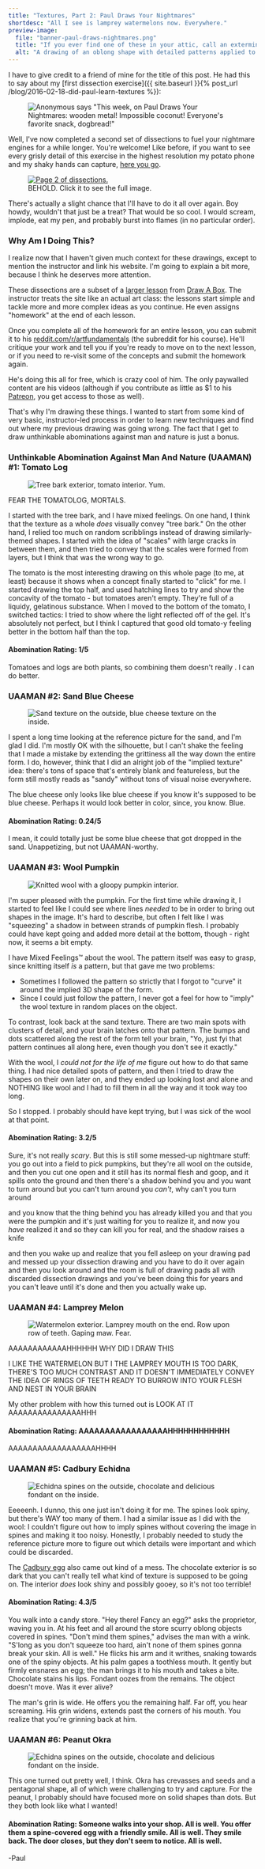 ```yaml
---
title: "Textures, Part 2: Paul Draws Your Nightmares"
shortdesc: "All I see is lamprey watermelons now. Everywhere."
preview-image:
  file: "banner-paul-draws-nightmares.png"
  title: "If you ever find one of these in your attic, call an exterminator. And a priest. Actually, it's better if the exterminator is ALSO a priest."
  alt: "A drawing of an oblong shape with detailed patterns applied to various parts. On section has a tomato interior with a tree-like exterior. Another section shows the inside of a pumpkin with a knit wool exterior. The third section shows a blue-cheese interior with a sandy texture on the outside."
---
```


I have to give credit to a friend of mine for the title of this post. He had this to say about my [first dissection exercise]({{ site.baseurl }}{% post_url /blog/2016-02-18-did-paul-learn-textures %}):

<aside class="midtext-center">
    <figure>
        <img alt="Anonymous says &quot;This week, on Paul Draws Your Nightmares: wooden metal! Impossible coconut! Everyone's favorite snack, dogbread!&quot;" src="{{ site.baseurl }}{{ site.assetspath }}paul-draws-nightmares.png"/>
    </figure>
</aside>

Well, I've now completed a second set of dissections to fuel your nightmare engines for a while longer. You're welcome! Like before, if you want to see every grisly detail of this exercise in the highest resolution my potato phone and my shaky hands can capture, <a href="{{ site.baseurl }}{{ site.drawaboxpath }}dissection2-whole-fullsize.png">here you go</a>.<!--more-->

<aside class="midtext-right">
    <figure>
        <a href="{{ site.baseurl }}{{ site.drawaboxpath }}dissection2-whole.png" target="_blank"><img alt="Page 2 of dissections." src="{{ site.baseurl }}{{ site.drawaboxpath }}dissection2-whole.png"/></a>
        <figcaption>BEHOLD. Click it to see the full image.</figcaption>
    </figure>
</aside>

There's actually a slight chance that I'll have to do it all over again. Boy howdy, wouldn't that just be a treat? That would be so cool. I would scream, implode, eat my pen, and probably burst into flames (in no particular order).

### Why Am I Doing This? ###

I realize now that I haven't given much context for these drawings, except to mention the instructor and link his website. I'm going to explain a bit more, because I think he deserves more attention.

These dissections are a subset of a [larger lesson](http://drawabox.com/lesson/2) from [Draw A Box](http://www.drawabox.com). The instructor treats the site like an actual art class: the lessons start simple and tackle more and more complex ideas as you continue. He even assigns "homework" at the end of each lesson.

Once you complete all of the homework for an entire  lesson, you can submit it to his [reddit.com/r/artfundamentals](https://www.reddit.com/r/artfundamentals) (the subreddit for his course). He'll critique your work and tell you if you're ready to move on to the next lesson, or if you need to re-visit some of the concepts and submit the homework again.

He's doing this all for free, which is crazy cool of him. The only paywalled content are his videos (although if you contribute as little as $1 to his [Patreon](https://www.patreon.com/uncomfortable?ty=h), you get access to those as well).

That's why I'm drawing these things. I wanted to start from some kind of very basic, instructor-led process in order to learn new techniques and find out where my previous drawing was going wrong. The fact that I get to draw unthinkable abominations against man and nature is just a bonus.

### Unthinkable Abomination Against Man And Nature (UAAMAN) #1: Tomato Log ###

<aside class="midtext-center">
    <figure>
        <img alt="Tree bark exterior, tomato interior. Yum." src="{{ site.baseurl }}{{ site.drawaboxpath }}dissection2-tomatolog.png"/>
    </figure>
</aside>

FEAR THE TOMATOLOG, MORTALS.

I started with the tree bark, and I have mixed feelings. On one hand, I think that the texture as a whole _does_ visually convey "tree bark." On the other hand, I relied too much on random scribblings instead of drawing similarly-themed shapes. I started with the idea of "scales" with large cracks in between them, and then tried to convey that the scales were formed from layers, but I think that was the wrong way to go.

The tomato is the most interesting drawing on this whole page (to me, at least) because it shows when a concept finally started to "click" for me. I started drawing the top half, and used hatching lines to try and show the concavity of the tomato - but tomatoes aren't empty. They're full of a liquidy, gelatinous substance. When I moved to the bottom of the tomato, I switched tactics: I tried to show where the light reflected off of the gel. It's absolutely not perfect, but I think I captured that good old tomato-y feeling better in the bottom half than the top.

#### Abomination Rating: 1/5 ####
Tomatoes and logs are both plants, so combining them doesn't really . I can do better.

### UAAMAN #2: Sand Blue Cheese ###

<aside class="midtext-center">
    <figure>
        <img alt="Sand texture on the outside, blue cheese texture on the inside." src="{{ site.baseurl }}{{ site.drawaboxpath }}dissection2-sandcheese.png"/>
    </figure>
</aside>

I spent a long time looking at the reference picture for the sand, and I'm glad I did. I'm mostly OK with the silhouette, but I can't shake the feeling that I made a mistake by extending the grittiness all the way down the entire form. I do, however, think that I did an alright job of the "implied texture" idea: there's tons of space that's entirely blank and featureless, but the form still mostly reads as "sandy" without tons of visual noise everywhere.

The blue cheese only looks like blue cheese if you know it's supposed to be blue cheese. Perhaps it would look better in color, since, you know. Blue.

#### Abomination Rating: 0.24/5 ####

I mean, it could totally just be some blue cheese that got dropped in the sand. Unappetizing, but not UAAMAN-worthy.

### UAAMAN #3: Wool Pumpkin ###

<aside class="midtext-center">
    <figure>
        <img alt="Knitted wool with a gloopy pumpkin interior." src="{{ site.baseurl }}{{ site.drawaboxpath }}dissection2-woolpumpkin.png"/>
    </figure>
</aside>

I'm super pleased with the pumpkin. For the first time while drawing it, I started to feel like I could see where lines _needed_ to be in order to bring out shapes in the image. It's hard to describe, but often I felt like I was "squeezing" a shadow in between strands of pumpkin flesh. I probably could have kept going and added more detail at the bottom, though - right now, it seems a bit empty.

I have Mixed Feelings&trade; about the wool. The pattern itself was easy to grasp, since knitting itself _is_ a pattern, but that gave me two problems:

* Sometimes I followed the pattern so strictly that I forgot to "curve" it around the implied 3D shape of the form.
* Since I could just follow the pattern, I never got a feel for how to "imply" the wool texture in random places on the object.

To contrast, look back at the sand texture. There are two main spots with clusters of detail, and your brain latches onto that pattern. The bumps and dots scattered along the rest of the form tell your brain, "Yo, just fyi that pattern continues all along here, even though you don't see it exactly."

With the wool, I _could not for the life of me_ figure out how to do that same thing. I had nice detailed spots of pattern, and then I tried to draw the shapes on their own later on, and they ended up looking lost and alone and NOTHING like wool and I had to fill them in all the way and it took way too long.

So I stopped. I probably should have kept trying, but I was sick of the wool at that point.

#### Abomination Rating: 3.2/5 ####

Sure, it's not really _scary_. But this is still some messed-up nightmare stuff: you go out into a field to pick pumpkins, but they're all wool on the outside, and then you cut one open and it still has its normal flesh and goop, and it spills onto the ground and then there's a shadow behind you and you want to turn around but you can't turn around you _can't_, why can't you turn around

and you know that the thing behind you has already killed you and that you were the pumpkin and it's just waiting for you to realize it, and now you _have_ realized it and so they can kill you for real, and the shadow raises a knife

and then you wake up and realize that you fell asleep on your drawing pad and messed up your dissection drawing and you have to do it over again and then you look around and the room is full of drawing pads all with discarded dissection drawings and you've been doing this for years and you can't leave until it's done and then you actually wake up.

### UAAMAN #4: Lamprey Melon ###

<aside class="midtext-center">
    <figure>
        <img alt="Watermelon exterior. Lamprey mouth on the end. Row upon row of teeth. Gaping maw. Fear." src="{{ site.baseurl }}{{ site.drawaboxpath }}dissection2-lampreymelon.png"/>
    </figure>
</aside>

AAAAAAAAAAAAHHHHHH WHY DID I DRAW THIS

I LIKE THE WATERMELON BUT I THE LAMPREY MOUTH IS TOO DARK, THERE'S TOO MUCH CONTRAST AND IT DOESN'T IMMEDIATELY CONVEY THE IDEA OF RINGS OF TEETH READY TO BURROW INTO YOUR FLESH AND NEST IN YOUR BRAIN

My other problem with how this turned out is LOOK AT IT AAAAAAAAAAAAAAAHHH

#### Abomination Rating: AAAAAAAAAAAAAAAAAHHHHHHHHHHHH ####

AAAAAAAAAAAAAAAAAAHHHH

### UAAMAN #5: Cadbury Echidna ###

<aside class="midtext-center">
    <figure>
        <img alt="Echidna spines on the outside, chocolate and delicious fondant on the inside." src="{{ site.baseurl }}{{ site.drawaboxpath }}dissection2-cadburyechidna.png"/>
    </figure>
</aside>

Eeeeenh. I dunno, this one just isn't doing it for me. The spines look spiny, but there's WAY too many of them. I had a similar issue as I did with the wool: I couldn't figure out how to imply spines without covering the image in spines and making it too noisy. Honestly, I probably needed to study the reference picture more to figure out which details were important and which could be discarded.

The <a href="https://upload.wikimedia.org/wikipedia/commons/e/e4/Cadbury-Creme-Egg-Whole-%26-Split.jpg" target="_blank">Cadbury egg</a> also came out kind of a mess. The chocolate exterior is so dark that you can't really tell what kind of texture is supposed to be going on. The interior _does_ look shiny and possibly gooey, so it's not too terrible!

#### Abomination Rating: 4.3/5 ####

You walk into a candy store. "Hey there! Fancy an egg?" asks the proprietor, waving you in. At his feet and all around the store scurry oblong objects covered in spines. "Don't mind them spines," advises the man with a wink. "S'long as you don't squeeze too hard, ain't none of them spines gonna break your skin. All is well." He flicks his arm and it writhes, snaking towards one of the spiny objects. At his palm gapes a toothless mouth. It gently but firmly ensnares an egg; the man brings it to his mouth and takes a bite. Chocolate stains his lips. Fondant oozes from the remains. The object doesn't move. Was it ever alive? 

The man's grin is wide. He offers you the remaining half. Far off, you hear screaming. His grin widens, extends past the corners of his mouth. You realize that you're grinning back at him.

### UAAMAN #6: Peanut Okra ###

<aside class="midtext-center">
    <figure>
        <img alt="Echidna spines on the outside, chocolate and delicious fondant on the inside." src="{{ site.baseurl }}{{ site.drawaboxpath }}dissection2-peanutokra.png"/>
    </figure>
</aside>

This one turned out pretty well, I think. Okra has crevasses and seeds and a pentagonal shape, all of which were challenging to try and capture. For the peanut, I probably should have focused more on solid shapes than dots. But they both look like what I wanted!

#### Abomination Rating: Someone walks into your shop. All is well. You offer them a spine-covered egg with a friendly smile. All is well.  They smile back. The door closes, but they don't seem to notice. All is well. ####

-Paul